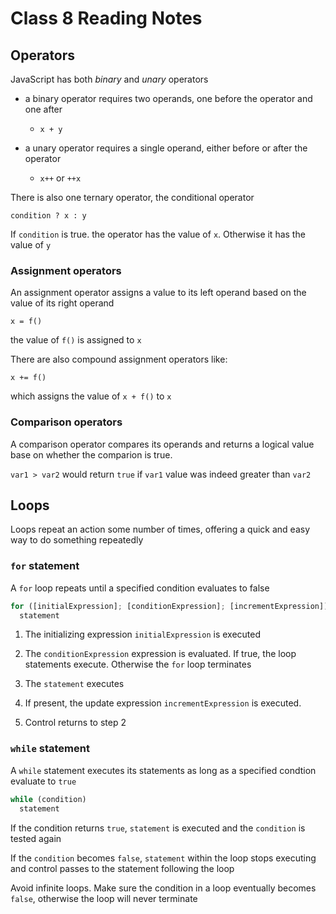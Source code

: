 # Class 8 Reading Notes

## Operators

JavaScript has both *binary* and *unary* operators

- a binary operator requires two operands, one before the operator and one after

  - `x + y`

- a unary operator requires a single operand, either before or after the operator

  - `x++` or `++x`

There is also one ternary operator, the conditional operator

`condition ? x : y`

If `condition` is true. the operator has the value of `x`. Otherwise it has the value of `y`

### Assignment operators

An assignment operator assigns a value to its left operand based on the value of its right operand

`x = f()`

the value of `f()` is assigned to `x`

There are also compound assignment operators like:

`x += f()`

which assigns the value of `x + f()` to `x`

### Comparison operators

A comparison operator compares its operands and returns a logical value base on whether the comparion is true.

`var1 > var2` would return `true` if `var1` value was indeed greater than `var2`

## Loops

Loops repeat an action some number of times, offering a quick and easy way to do something repeatedly

### `for` statement

A `for` loop repeats until a specified condition evaluates to false

```javascript
for ([initialExpression]; [conditionExpression]; [incrementExpression])
  statement
```

1. The initializing expression `initialExpression` is executed

2. The `conditionExpression` expression is evaluated. If true, the loop statements execute. Otherwise the `for` loop terminates

3. The `statement` executes

4. If present, the update expression `incrementExpression` is executed.

5. Control returns to step 2

### `while` statement

A `while` statement executes its statements as long as a specified condtion evaluate to `true`

```javascript
while (condition)
  statement
```

If the condition returns `true`, `statement` is executed and the `condition` is tested again

If the `condition` becomes `false`, `statement` within the loop stops executing and control passes to the statement following the loop

Avoid infinite loops. Make sure the condition in a loop eventually becomes `false`, otherwise the loop will never terminate
